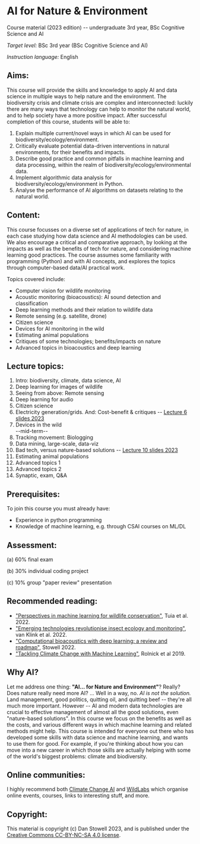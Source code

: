 AI for Nature & Environment
===========================

Course material (2023 edition) -- undergraduate 3rd year, BSc Cognitive Science and AI

*Target level:* BSc 3rd year (BSc Cognitive Science and AI)

*Instruction language:* English

Aims:
-----

This course will provide the skills and knowledge to apply AI and data science in multiple ways to help nature and the environment. The biodiversity crisis and climate crisis are complex and interconnected: luckily there are many ways that technology can help to monitor the natural world, and to help society have a more positive impact.
After successful completion of this course, students will be able to:

1. Explain multiple current/novel ways in which AI can be used for biodiversity/ecology/environment.
2. Critically evaluate potential data-driven interventions in natural environments, for their benefits and impacts.
3. Describe good practice and common pitfalls in machine learning and data processing, within the realm of biodiversity/ecology/environmental data.
4. Implement algorithmic data analysis for biodiversity/ecology/environment in Python.
5. Analyse the performance of AI algorithms on datasets relating to the natural world.

Content:
-----

This course focusses on a diverse set of applications of tech for nature, in each case studying how data science and AI methodologies can be used. We also encourage a critical and comparative approach, by looking at the impacts as well as the benefits of tech for nature, and considering machine learning good practices. The course assumes some familiarity with programming (Python) and with AI concepts, and explores the topics through computer-based data/AI practical work.

Topics covered include:

 * Computer vision for wildlife monitoring
 * Acoustic monitoring (bioacoustics): AI sound detection and classification
 * Deep learning methods and their relation to wildlife data
 * Remote sensing (e.g. satellite, drone)
 * Citizen science
 * Devices for AI monitoring in the wild
 * Estimating animal populations
 * Critiques of some technologies; benefits/impacts on nature
 * Advanced topics in bioacoustics and deep learning

Lecture topics:
-----

1. Intro: biodiversity, climate, data science, AI
2. Deep learning for images of wildlife
3. Seeing from above: Remote sensing
4. Deep learning for audio
5. Citizen science
6. Electricity generation/grids. And: Cost-benefit & critiques -- [Lecture 6 slides 2023](LINK)
7. Devices in the wild    
   --mid-term--
8. Tracking movement: Biologging
9. Data mining, large-scale, data-viz
10. Bad tech, versus nature-based solutions  -- [Lecture 10 slides 2023](LINK)
11. Estimating animal populations
12. Advanced topics 1
13. Advanced topics 2
14. Synaptic, exam, Q&A

Prerequisites:
-----

To join this course you must already have:

 * Experience in python programming
 * Knowledge of machine learning, e.g. through CSAI courses on ML/DL

Assessment:
-----

(a) 60% final exam

(b) 30% individual coding project

(c) 10% group "paper review" presentation

Recommended reading:
-----

 * ["Perspectives in machine learning for wildlife conservation"](https://www.nature.com/articles/s41467-022-27980-y), Tuia et al. 2022.
 * ["Emerging technologies revolutionise insect ecology and monitoring"](https://dx.doi.org/10.1016/j.tree.2022.06.001), van Klink et al. 2022.
 * ["Computational bioacoustics with deep learning: a review and roadmap"](https://peerj.com/articles/13152/), Stowell 2022.
 * ["Tackling Climate Change with Machine Learning"](https://arxiv.org/abs/1906.05433), Rolnick et al 2019.

Why AI?
-----

Let me address one thing: **"AI... for Nature and Environment"**? Really? Does nature really need more AI? ... Well in a way, no. *AI is not the solution.* Land management, good politics, quitting oil, and quitting beef -- they're all much more important. However -- AI and modern data technologies are crucial to effective management of almost all the good solutions, even "nature-based solutions". In this course we focus on the benefits as well as the costs, and various different ways in which machine learning and related methods might help. This course is intended for everyone out there who has developed some skills with data science and machine learning, and wants to use them for good. For example, if you're thinking about how you can move into a new career in which those skills are actually helping with some of the world's biggest problems: climate and biodiversity.


Online communities:
-----

I highly recommend both [Climate Change AI](https://climatechange.ai/) and [WildLabs](https://wildlabs.net/) which organise online events, courses, links to interesting stuff, and more.


Copyright:
-----
This material is copyright (c) Dan Stowell 2023, and is published under the [Creative Commons CC-BY-NC-SA 4.0 license](https://creativecommons.org/licenses/by-nc-sa/4.0/deed.en).


